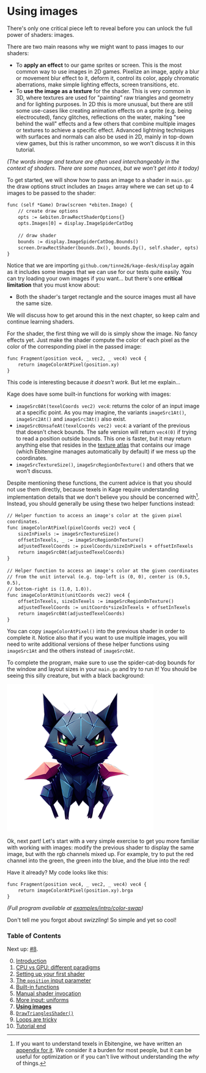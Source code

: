 # Using images

There's only one critical piece left to reveal before you can unlock the full power of shaders: images.

There are two main reasons why we might want to pass images to our shaders:
- To **apply an effect** to our game sprites or screen. This is the most common way to use images in 2D games. Pixelize an image, apply a blur or movement blur effect to it, deform it, control its color, apply chromatic aberrations, make simple lighting effects, screen transitions, etc.
- To **use the image as a texture** for the shader. This is very common in 3D, where textures are used for "painting" raw triangles and geometry and for lighting purposes. In 2D this is more unusual, but there are still some use-cases like creating animation effects on a sprite (e.g. being electrocuted), fancy glitches, reflections on the water, making "see behind the wall" effects and a few others that combine multiple images or textures to achieve a specific effect. Advanced lightning techniques with surfaces and normals can also be used in 2D, mainly in top-down view games, but this is rather uncommon, so we won't discuss it in this tutorial.

*(The words _image_ and _texture_ are often used interchangeably in the context of shaders. There are some nuances, but we won't get into it today)*

To get started, we will show how to pass an image to a shader in `main.go`: the draw options struct includes an `Images` array where we can set up to 4 images to be passed to the shader:
```Golang
func (self *Game) Draw(screen *ebiten.Image) {
	// create draw options
	opts := &ebiten.DrawRectShaderOptions{}
	opts.Images[0] = display.ImageSpiderCatDog
	
	// draw shader
	bounds := display.ImageSpiderCatDog.Bounds()
	screen.DrawRectShader(bounds.Dx(), bounds.Dy(), self.shader, opts)
}
```

Notice that we are importing `github.com/tinne26/kage-desk/display` again as it includes some images that we can use for our tests quite easily. You can try loading your own images if you want... but there's one **critical limitation** that you must know about:
- Both the shader's target rectangle and the source images must all have the same size.

We will discuss how to get around this in the next chapter, so keep calm and continue learning shaders.

For the shader, the first thing we will do is simply show the image. No fancy effects yet. Just make the shader compute the color of each pixel as the color of the corresponding pixel in the passed image:
```Golang
func Fragment(position vec4, _ vec2, _ vec4) vec4 {
	return imageColorAtPixel(position.xy)
}
```

This code is interesting because *it doesn't work*. But let me explain...

Kage does have some built-in functions for working with images:
- `imageSrc0At(texelCoords vec2) vec4`: returns the color of an input image at a specific point. As you may imagine, the variants `imageSrc1At()`, `imageSrc2At()` and `imageSrc3At()` also exist.
- `imageSrc0UnsafeAt(texelCoords vec2) vec4`: a variant of the previous that doesn't check bounds. The safe version will return `vec4(0)` if trying to read a position outside bounds. This one is faster, but it may return anything else that resides in the [texture atlas](https://en.wikipedia.org/wiki/Texture_atlas) that contains our image (which Ebitengine manages automatically by default) if we mess up the coordinates.
- `imageSrcTextureSize()`, `imageSrcRegionOnTexture()` and others that we won't discuss.

Despite mentioning these functions, the current advice is that you should not use them directly, because texels in Kage require understanding implementation details that we don't believe you should be concerned with[^1]. Instead, you should generally be using these two helper functions instead:

```Golang
// Helper function to access an image's color at the given pixel coordinates.
func imageColorAtPixel(pixelCoords vec2) vec4 {
	sizeInPixels := imageSrcTextureSize()
	offsetInTexels, _ := imageSrcRegionOnTexture()
	adjustedTexelCoords := pixelCoords/sizeInPixels + offsetInTexels
	return imageSrc0At(adjustedTexelCoords)
}

// Helper function to access an image's color at the given coordinates
// from the unit interval (e.g. top-left is (0, 0), center is (0.5, 0.5),
// bottom-right is (1.0, 1.0)).
func imageColorAtUnit(unitCoords vec2) vec4 {
	offsetInTexels, sizeInTexels := imageSrcRegionOnTexture()
	adjustedTexelCoords := unitCoords*sizeInTexels + offsetInTexels
	return imageSrc0At(adjustedTexelCoords)
}
```

You can copy `imageColorAtPixel()` into the previous shader in order to complete it. Notice also that if you want to use multiple images, you will need to write additional versions of these helper functions using `imageSrc1At` and the others instead of `imageSrc0At`.

To complete the program, make sure to use the spider-cat-dog bounds for the window and layout sizes in your `main.go` and try to run it! You should be seeing this silly creature, but with a black background:

![](https://github.com/tinne26/kage-desk/blob/main/display/spider_cat_dog.png?raw=true)

Ok, next part! Let's start with a very simple exercise to get you more familiar with working with images: modify the previous shader to display the same image, but with the rgb channels mixed up. For example, try to put the red channel into the green, the green into the blue, and the blue into the red!

Have it already? My code looks like this:
```Golang
func Fragment(position vec4, _ vec2, _ vec4) vec4 {
	return imageColorAtPixel(position.xy).brga
}
```
*(Full program available at [examples/intro/color-swap](https://github.com/tinne26/kage-desk/blob/main/examples/intro/color-swap))*

Don't tell me you forgot about *swizzling*! So simple and yet so cool!


### Table of Contents
Next up: [#8](https://github.com/tinne26/kage-desk/blob/main/tutorials/intro/08_triangles.md).

0. [Introduction](https://github.com/tinne26/kage-desk/blob/main/tutorials/intro/00_introduction.md)
1. [CPU vs GPU: different paradigms](https://github.com/tinne26/kage-desk/blob/main/tutorials/intro/01_cpu_vs_gpu.md)
2. [Setting up your first shader](https://github.com/tinne26/kage-desk/blob/main/tutorials/intro/02_shader_setup.md)
3. [The `position` input parameter](https://github.com/tinne26/kage-desk/blob/main/tutorials/intro/03_position_input.md)
4. [Built-in functions](https://github.com/tinne26/kage-desk/blob/main/tutorials/intro/04_built_in_functions.md)
5. [Manual shader invocation](https://github.com/tinne26/kage-desk/blob/main/tutorials/intro/05_invoke_shader.md)
6. [More input: uniforms](https://github.com/tinne26/kage-desk/blob/main/tutorials/intro/06_uniforms.md)
7. [**Using images**](https://github.com/tinne26/kage-desk/blob/main/tutorials/intro/07_images.md)
8. [`DrawTrianglesShader()`](https://github.com/tinne26/kage-desk/blob/main/tutorials/intro/08_triangles.md)
9. [Loops are tricky](https://github.com/tinne26/kage-desk/blob/main/tutorials/intro/09_loops.md)
10. [Tutorial end](https://github.com/tinne26/kage-desk/blob/main/tutorials/intro/10_end.md)

[^1]: If you want to understand texels in Ebitengine, we have written an [appendix for it](https://github.com/tinne26/kage-desk/blob/main/tutorials/intro/appx_texels.md). We consider it a burden for most people, but it can be useful for optimization or if you can't live without understanding the *why* of things.
